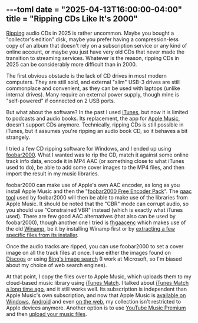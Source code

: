---toml
date = "2025-04-13T16:00:00-04:00"
title = "Ripping CDs Like It's 2000"
---

[Ripping](https://en.wikipedia.org/wiki/Ripping) audio CDs in 2025 is rather uncommon. Maybe you bought a "collector's edition" disk, maybe you prefer having a compression-less copy of an album that doesn't rely on a subscription service or any kind of online account, or maybe you just have very old CDs that never made the transition to streaming services. Whatever is the reason, ripping CDs in 2025 can be considerably more difficult than in 2000.

The first obvious obstacle is the lack of CD drives in most modern computers. They are still sold, and external "slim" USB-3 drives are still commonplace and convenient, as they can be used with laptops (unlike internal drives). Many require an external power supply, though mine is "self-powered" if connected on 2 USB ports.

But what about the software? In the past I used [iTunes](https://www.apple.com/itunes/), but now it is limited to podcasts and audio books. Its replacement, the app for [Apple Music](https://www.apple.com/apple-music/), doesn't support CDs anymore. Technically, ripping CDs is still possible in iTunes, but it assumes you're ripping an audio book CD, so it behaves a bit strangely.

I tried a few CD ripping software for Windows, and I ended up using [foobar2000](https://www.foobar2000.org/). What I wanted was to rip the CD, match it against some online track info data, encode it in MP4 AAC (or something close to what iTunes used to do), be able to add some cover images to the MP4 files, and then import the result in my music libraries.

foobar2000 can make use of Apple's own AAC encoder, as long as you install Apple Music and then the "[foobar2000 Free Encoder Pack](https://www.foobar2000.org/encoderpack)". The [qaac tool](https://github.com/nu774/qaac) used by foobar2000 will then be able to make use of the libraries from Apple Music. It should be noted that the "CBR" mode can corrupt audio, so you should use "Constrained VBR" instead (which is exactly what iTunes used). There are few good AAC alternatives (that also can be used by foobar2000), though another one I tried is [fhgaacenc](https://github.com/tmkk/fhgaacenc) which makes use of the old [Winamp](https://www.winamparchive.org/), be it by installing Winamp first or by [extracting a few specific files from its installer](https://wiki.hydrogenaud.io/index.php?title=Fhgaacenc).

Once the audio tracks are ripped, you can use foobar2000 to set a cover image on all the track files at once. I use either the images found on [Discogs](https://www.discogs.com/) or using [Bing's image search](https://www.bing.com/images) (I work at Microsoft, so I'm biased about my choice of web search engines). 

At that point, I copy the files over to Apple Music, which uploads them to my cloud-based music library using [iTunes Match](https://support.apple.com/en-us/108935). I talked about [iTunes Match a long time ago](/blog/2012/1/4/itunes-match-is-it-worth-it/), and it still works well. Its subscription is independent than Apple Music's own subscription, and now that Apple Music is [available on Windows](https://apps.microsoft.com/detail/9pfhdd62mxs1?hl=en-CA&gl=CA), [Android](https://play.google.com/store/apps/details?id=com.apple.android.music) and even [on the web](https://music.apple.com/), my collection isn't restricted to Apple devices anymore. Another option is to use [YouTube Music Premium](https://www.youtube.com/musicpremium) and then [upload your music files](https://support.google.com/youtubemusic/answer/9716522?hl=en).
